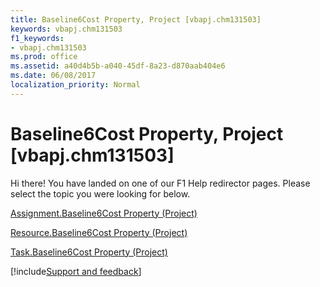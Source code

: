 ```yaml
---
title: Baseline6Cost Property, Project [vbapj.chm131503]
keywords: vbapj.chm131503
f1_keywords:
- vbapj.chm131503
ms.prod: office
ms.assetid: a40d4b5b-a040-45df-8a23-d870aab404e6
ms.date: 06/08/2017
localization_priority: Normal
---
```



# Baseline6Cost Property, Project [vbapj.chm131503]

Hi there! You have landed on one of our F1 Help redirector pages. Please select the topic you were looking for below.

[Assignment.Baseline6Cost Property (Project)](https://msdn.microsoft.com/library/4daa1d9c-48b1-044a-745e-409e4a6247b3%28Office.15%29.aspx)

[Resource.Baseline6Cost Property (Project)](https://msdn.microsoft.com/library/8edf5362-39a4-e755-2fcd-67c683015e3e%28Office.15%29.aspx)

[Task.Baseline6Cost Property (Project)](https://msdn.microsoft.com/library/e4462905-d048-d210-e492-44ee2c297f1f%28Office.15%29.aspx)

[!include[Support and feedback](~/includes/feedback-boilerplate.md)]